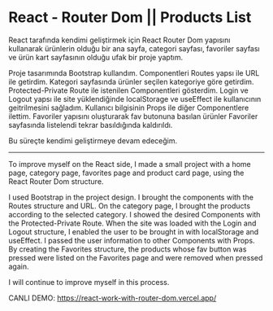 # React - Router Dom || Products List 

React tarafında kendimi geliştirmek için React Router Dom yapısını kullanarak ürünlerin olduğu bir ana sayfa, categori sayfası, favoriler sayfası ve ürün kart sayfasının olduğu ufak bir proje yaptım.

Proje tasarımında Bootstrap kullandım. Componentleri Routes yapsı ile URL ile getirdim. Kategori sayfasında ürünler seçilen kategoriye göre getirdim. Protected-Private Route ile istenilen Componentleri gösterdim. Login ve Logout yapsı ile site yüklendiğinde localStorage ve useEffect ile kullanıcının geitrilmesini sağladım. Kullanıcı bilgisinin Props ile diğer Componentlere ilettim. Favoriler yapısını oluşturarak fav butonuna basılan ürünler Favoriler sayfasında listelendi tekrar basıldığında kaldırıldı.

Bu süreçte kendimi geliştirmeye devam edeceğim. 

--------------------------------------------------------------------------------

To improve myself on the React side, I made a small project with a home page, category page, favorites page and product card page, using the React Router Dom structure.

I used Bootstrap in the project design. I brought the components with the Routes structure and URL. On the category page, I brought the products according to the selected category. I showed the desired Components with the Protected-Private Route. When the site was loaded with the Login and Logout structure, I enabled the user to be brought in with localStorage and useEffect. I passed the user information to other Components with Props. By creating the Favorites structure, the products whose fav button was pressed were listed on the Favorites page and were removed when pressed again.

I will continue to improve myself in this process.

CANLI DEMO: https://react-work-with-router-dom.vercel.app/


